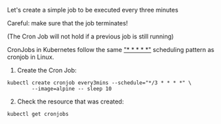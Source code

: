 Let's create a simple job to be executed every three minutes

Careful: make sure that the job terminates!

(The Cron Job will not hold if a previous job is still running)

CronJobs in Kubernetes follow the same ["* * * * *"](https://en.wikipedia.org/wiki/Cron#Overview) scheduling pattern as cronjob in Linux.

1. Create the Cron Job:

```execute
kubectl create cronjob every3mins --schedule="*/3 * * * *" \
        --image=alpine -- sleep 10
```

2. Check the resource that was created:

```execute
kubectl get cronjobs
```
